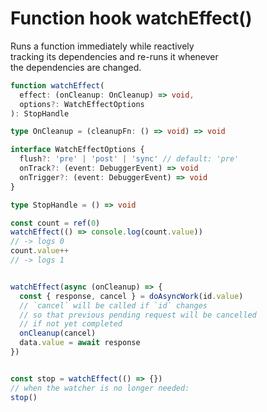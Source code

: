 # Function hook watchEffect()

Runs a function immediately while reactively  
tracking its dependencies and re-runs it whenever  
the dependencies are changed.  

```ts
function watchEffect(
  effect: (onCleanup: OnCleanup) => void,
  options?: WatchEffectOptions
): StopHandle

type OnCleanup = (cleanupFn: () => void) => void

interface WatchEffectOptions {
  flush?: 'pre' | 'post' | 'sync' // default: 'pre'
  onTrack?: (event: DebuggerEvent) => void
  onTrigger?: (event: DebuggerEvent) => void
}

type StopHandle = () => void
```

```js
const count = ref(0)
watchEffect(() => console.log(count.value))
// -> logs 0
count.value++
// -> logs 1


watchEffect(async (onCleanup) => {
  const { response, cancel } = doAsyncWork(id.value)
  // `cancel` will be called if `id` changes
  // so that previous pending request will be cancelled
  // if not yet completed
  onCleanup(cancel)
  data.value = await response
})


const stop = watchEffect(() => {})
// when the watcher is no longer needed:
stop()
```
